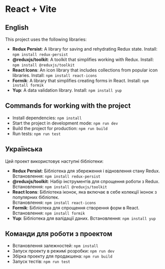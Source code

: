 # React + Vite

## English

This project uses the following libraries:

- **Redux Persist**: A library for saving and rehydrating Redux state.
  Install:
  `npm install redux-persist`
- **@reduxjs/toolkit**: A toolkit that simplifies working with Redux.
  Install:
  `npm install @reduxjs/toolkit`
- **React Icons**: An icon library that includes collections from popular icon libraries.
  Install: `npm install react-icons`
- **Formik**: A library that simplifies creating forms in React.
  Install:
  `npm install formik`
- **Yup**: A data validation library.
  Install:
  `npm install yup`

## Commands for working with the project

- Install dependencies: `npm install`
- Start the project in development mode: `npm run dev`
- Build the project for production: `npm run build`
- Run tests: `npm run test`

## Українська

Цей проект використовує наступні бібліотеки:

- **Redux Persist**: Бібліотека для збереження і відновлення стану Redux.
  Встановлення: `npm install redux-persist`
- **@reduxjs/toolkit**: Набір інструментів для спрощення роботи з Redux.
  Встановлення: `npm install @reduxjs/toolkit`
- **React Icons**: Бібліотека іконок, яка включає в себе колекції іконок з популярних бібліотек.  
   Встановлення: `npm install react-icons`
- **Formik**: Бібліотека для спрощення створення форм в React.
  Встановлення: `npm install formik`
- **Yup**: Бібліотека для валідації даних.
  Встановлення: `npm install yup`

## Команди для роботи з проектом

- Встановлення залежностей: `npm install`
- Запуск проекту в режимі розробки: `npm run dev`
- Збірка проекту для продакшена: `npm run build`
- Запуск тестів: `npm run test`
